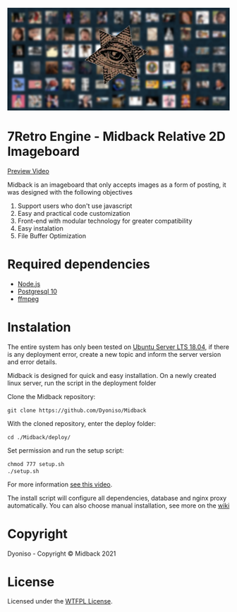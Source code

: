 ![alt text](https://github.com/Dyoniso/Midback/blob/master/public/assets/final_image.png?raw=true)

# 7Retro Engine - Midback Relative 2D Imageboard

[Preview Video](https://www.youtube.com/watch?v=dq_5pX_fdbQ)

Midback is an imageboard that only accepts images as a form of posting, it was designed with the following objectives

1. Support users who don't use javascript
2. Easy and practical code customization
3. Front-end with modular technology for greater compatibility
4. Easy instalation
5. File Buffer Optimization

# Required dependencies
* [Node.js](http://nodejs.org)
* [Postgresql 10](https://www.postgresql.org)
* [ffmpeg](https://ffmpeg.org/)

# Instalation
The entire system has only been tested on [Ubuntu Server LTS 18.04](https://releases.ubuntu.com/18.04/), if there is any deployment error,
create a new topic and inform the server version and error details.

Midback is designed for quick and easy installation.
On a newly created linux server, run the script in the deployment folder

Clone the Midback repository:
```
git clone https://github.com/Dyoniso/Midback
```
With the cloned repository, enter the deploy folder:
```
cd ./Midback/deploy/
```
Set permission and run the setup script:
```
chmod 777 setup.sh
./setup.sh
```
For more information [see this video](https://www.youtube.com/watch?v=7oONH93n_Bo&ab_channel=7RetroEngine).

The install script will configure all dependencies, database and nginx proxy automatically.
You can also choose manual installation, see more on the [wiki](https://github.com/Dyoniso/Midback/wiki)

# Copyright
Dyoniso - Copyright © Midback 2021

# License
Licensed under the [WTFPL License](http://www.wtfpl.net/).
